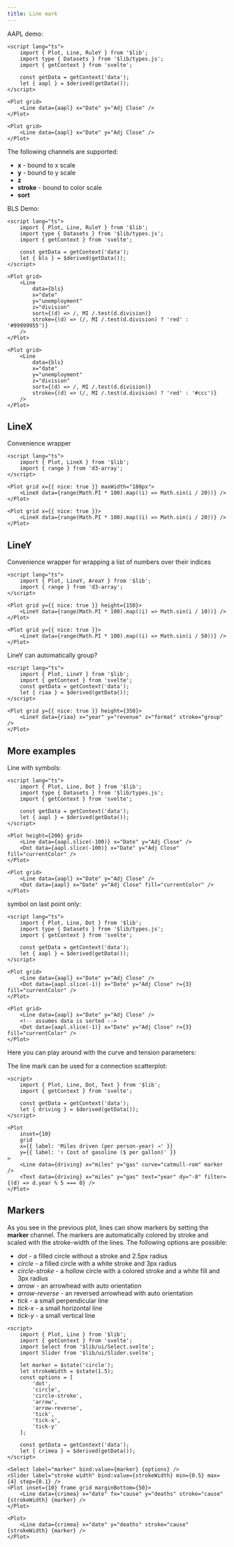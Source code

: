 ```yaml
---
title: Line mark
---
```


<script>
    import CurveDemo from './CurveDemo.svelte';
</script>

AAPL demo:

```svelte live
<script lang="ts">
    import { Plot, Line, RuleY } from '$lib';
    import type { Datasets } from '$lib/types.js';
    import { getContext } from 'svelte';

    const getData = getContext('data');
    let { aapl } = $derived(getData());
</script>

<Plot grid>
    <Line data={aapl} x="Date" y="Adj Close" />
</Plot>
```

```svelte
<Plot grid>
    <Line data={aapl} x="Date" y="Adj Close" />
</Plot>
```

The following channels are supported:

-   **x** - bound to x scale
-   **y** - bound to y scale
-   **z**
-   **stroke** - bound to color scale
-   **sort**

BLS Demo:

```svelte live
<script lang="ts">
    import { Plot, Line, RuleY } from '$lib';
    import type { Datasets } from '$lib/types.js';
    import { getContext } from 'svelte';

    const getData = getContext('data');
    let { bls } = $derived(getData());
</script>

<Plot grid>
    <Line
        data={bls}
        x="date"
        y="unemployment"
        z="division"
        sort={(d) => /, MI /.test(d.division)}
        stroke={(d) => (/, MI /.test(d.division) ? 'red' : '#99999955')}
    />
</Plot>
```

```svelte
<Plot grid>
    <Line
        data={bls}
        x="date"
        y="unemployment"
        z="division"
        sort={(d) => /, MI /.test(d.division)}
        stroke={(d) => (/, MI /.test(d.division) ? 'red' : '#ccc')}
    />
</Plot>
```

## LineX

Convenience wrapper

```svelte live
<script lang="ts">
    import { Plot, LineX } from '$lib';
    import { range } from 'd3-array';
</script>

<Plot grid x={{ nice: true }} maxWidth="180px">
    <LineX data={range(Math.PI * 100).map((i) => Math.sin(i / 20))} />
</Plot>
```

```svelte
<Plot grid x={{ nice: true }}>
    <LineX data={range(Math.PI * 100).map((i) => Math.sin(i / 20))} />
</Plot>
```

## LineY

Convenience wrapper for wrapping a list of numbers over their indices

```svelte live
<script lang="ts">
    import { Plot, LineY, AreaY } from '$lib';
    import { range } from 'd3-array';
</script>

<Plot grid y={{ nice: true }} height={150}>
    <LineY data={range(Math.PI * 100).map((i) => Math.sin(i / 10))} />
</Plot>
```

```svelte
<Plot grid y={{ nice: true }}>
    <LineY data={range(Math.PI * 100).map((i) => Math.sin(i / 50))} />
</Plot>
```

LineY can automatically group?

```svelte live
<script lang="ts">
    import { Plot, LineY } from '$lib';
    import { getContext } from 'svelte';
    const getData = getContext('data');
    let { riaa } = $derived(getData());
</script>

<Plot grid y={{ nice: true }} height={350}>
    <LineY data={riaa} x="year" y="revenue" z="format" stroke="group" />
</Plot>
```

## More examples

Line with symbols:

```svelte live
<script lang="ts">
    import { Plot, Line, Dot } from '$lib';
    import type { Datasets } from '$lib/types.js';
    import { getContext } from 'svelte';

    const getData = getContext('data');
    let { aapl } = $derived(getData());
</script>

<Plot height={200} grid>
    <Line data={aapl.slice(-100)} x="Date" y="Adj Close" />
    <Dot data={aapl.slice(-100)} x="Date" y="Adj Close" fill="currentColor" />
</Plot>
```

```svelte
<Plot grid>
    <Line data={aapl} x="Date" y="Adj Close" />
    <Dot data={aapl} x="Date" y="Adj Close" fill="currentColor" />
</Plot>
```

symbol on last point only:

```svelte live
<script lang="ts">
    import { Plot, Line, Dot } from '$lib';
    import type { Datasets } from '$lib/types.js';
    import { getContext } from 'svelte';

    const getData = getContext('data');
    let { aapl } = $derived(getData());
</script>

<Plot grid>
    <Line data={aapl} x="Date" y="Adj Close" />
    <Dot data={aapl.slice(-1)} x="Date" y="Adj Close" r={3} fill="currentColor" />
</Plot>
```

```svelte
<Plot grid>
    <Line data={aapl} x="Date" y="Adj Close" />
    <!-- assumes data is sorted -->
    <Dot data={aapl.slice(-1)} x="Date" y="Adj Close" r={3} fill="currentColor" />
</Plot>
```

Here you can play around with the curve and tension parameters:

<CurveDemo />

The line mark can be used for a connection scatterplot:

```svelte live
<script>
    import { Plot, Line, Dot, Text } from '$lib';
    import { getContext } from 'svelte';

    const getData = getContext('data');
    let { driving } = $derived(getData());
</script>

<Plot
    inset={10}
    grid
    x={{ label: 'Miles driven (per person-year) →' }}
    y={{ label: '↑ Cost of gasoline ($ per gallon)' }}
>
    <Line data={driving} x="miles" y="gas" curve="catmull-rom" marker />
    <Text data={driving} x="miles" y="gas" text="year" dy="-8" filter={(d) => d.year % 5 === 0} />
</Plot>
```

## Markers

As you see in the previous plot, lines can show markers by setting the **marker** channel. The markers are automatically colored by stroke and scaled with the stroke-width of the lines. The following options are possible:

-   _dot_ - a filled circle without a stroke and 2.5px radius
-   _circle_ - a filled circle with a white stroke and 3px radius
-   _circle-stroke_ - a hollow circle with a colored stroke and a white fill and 3px radius
-   _arrow_ - an arrowhead with auto orientation
-   _arrow-reverse_ - an reversed arrowhead with auto orientation
-   _tick_ - a small perpendicular line
-   _tick-x_ - a small horizontal line
-   _tick-y_ - a small vertical line

```svelte live
<script>
    import { Plot, Line } from '$lib';
    import { getContext } from 'svelte';
    import Select from '$lib/ui/Select.svelte';
    import Slider from '$lib/ui/Slider.svelte';

    let marker = $state('circle');
    let strokeWidth = $state(1.5);
    const options = [
        'dot',
        'circle',
        'circle-stroke',
        'arrow',
        'arrow-reverse',
        'tick',
        'tick-x',
        'tick-y'
    ];

    const getData = getContext('data');
    let { crimea } = $derived(getData());
</script>

<Select label="marker" bind:value={marker} {options} />
<Slider label="stroke width" bind:value={strokeWidth} min={0.5} max={4} step={0.1} />
<Plot inset={10} frame grid marginBottom={50}>
    <Line data={crimea} x="date" fx="cause" y="deaths" stroke="cause" {strokeWidth} {marker} />
</Plot>
```

```svelte
<Plot>
    <Line data={crimea} x="date" y="deaths" stroke="cause" {strokeWidth} {marker} />
</Plot>
```
